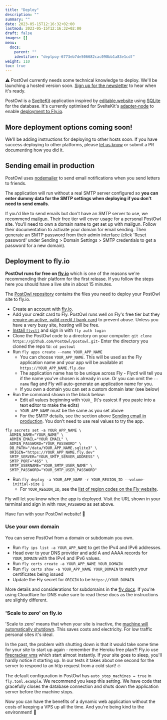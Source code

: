 ```yaml
---
title: "Deploy"
description: ""
summary: ""
date: 2023-05-15T12:16:32+02:00
lastmod: 2023-05-15T12:16:32+02:00
draft: false
images: []
menu:
  docs:
    parent: ""
    identifier: "deplpoy-6773eb7de506682cac098bb1a83e1cdf"
weight: 110
toc: true
---
```


<div class="alert alert-warning" role="alert">
  ⚠️ PostOwl currently needs some technical knowledge to deploy. We'll be launching a hosted version soon. <a href="/newsletter">Sign up for the newsletter</a> to hear when it's ready.
</div>

PostOwl is a [SvelteKit](https://kit.svelte.dev/) application inspired by [editable.website](https://editable.website) using [SQLite](https://www.sqlite.org/) for the database. It's currently optimised for SvelteKit's [adapter-node](https://github.com/sveltejs/kit/tree/master/packages/adapter-node) to enable [deployment to Fly.io](#deployment-to-flyio).

## More deployment options coming soon!

We'll be adding instructions for deploying to other hosts soon. If you have success deploying to other platforms, please [let us know](https://github.com/PostOwl/postowl/discussions/categories/show-and-tell) or submit a PR documenting how you did it.

## Sending email in production

PostOwl uses [nodemailer](https://nodemailer.com/about/) to send email notifications when you send letters to friends.

The application will run without a real SMTP server configured so **you can enter dummy data for the SMTP settings when deploying if you don't need to send emails**.

If you'd like to send emails but don't have an SMTP server to use, we recommend [mailgun](https://www.mailgun.com/). Their free tier will cover usage for a personal PostOwl site. You'll need to own a domain name to get set up with mailgun. Follow their documentation to activate your domain for email sending. Then generate an SMTP password from their admin interface (click 'Reset password' under Sending > Domain Settings > SMTP credentials to get a password for a new domain).

## Deployment to fly.io

**PostOwl runs for free on [fly.io](https://fly.io/)** which is one of the reasons we're recommending their platform for the first release. If you follow the steps here you should have a live site in about 15 minutes.

The [PostOwl repository](https://github.com/PostOwl/postowl) contains the files you need to deploy your PostOwl site to fly.io.

- Create an account with [fly.io](https://fly.io/).
- Add your credit card to Fly. PostOwl runs well on Fly's free tier but they [require an active, valid credit / bank card](https://fly.io/docs/about/credit-cards/) to prevent abuse. Unless you have a very busy site, hosting will be free.
- [Install `flyctl`](https://fly.io/docs/hands-on/install-flyctl/) and sign in with `fly auth login`
- Clone the PostOwl code to a directory on your computer: `git clone https://github.com/PostOwl/postowl.git`- Enter the directory you cloned the repo to: `cd postowl`
- Run `fly apps create --name YOUR_APP_NAME`
    - You can choose `YOUR_APP_NAME`. This will be used as the Fly application name and your app will be available at `https://YOUR_APP_NAME.fly.dev`
    - The application name has to be unique across Fly - Flyctl will tell you if the name you've chosen is already in use. Or you can omit the `--name` flag and Fly will auto-generate an application name for you.
    - If you own a domain you can set a custom domain later (see below)
- Run the command shown in the block below:
  - Edit all values beginning with `YOUR_` (It's easiest if you paste into a text editor to make the edits)
  - `YOUR_APP_NAME` must be the same as you set above
  - For the SMTP details, see the section above [Sending email in production](#sending-email-in-production). You don't need to use real values to try the app.
```
fly secrets set -a YOUR_APP_NAME \
  ADMIN_NAME="YOUR_NAME" \
  ADMIN_EMAIL="YOUR_EMAIL" \
  ADMIN_PASSWORD="YOUR_PASSWORD" \
  DB_PATH="/data/YOUR_APP_NAME.sqlite3" \
  ORIGIN="https://YOUR_APP_NAME.fly.dev"
  SMTP_SERVER="YOUR_SMTP_SERVER_ADDRESS" \
  SMTP_PORT="465" \
  SMTP_USERNAME="YOUR_SMTP_USER_NAME" \
  SMTP_PASSWORD="YOUR_SMTP_USER_PASSWORD"
```
- Run `fly deploy -a YOUR_APP_NAME -r YOUR_REGION_ID --volume-initial-size 1`
   - For `YOUR_REGION_ID`, see the <a href="https://fly.io/docs/reference/regions/" target="_blank">list of region codes on the Fly website</a>.

Fly will let you know when the app is deployed. Visit the URL shown in your terminal and sign in with `YOUR_PASSWORD` as set above.

Have fun with your PostOwl website! 🦉

### Use your own domain

You can serve PostOwl from a domain or subdomain you own.

- Run `fly ips list -a YOUR_APP_NAME` to get the IPv4 and IPv6 addresses.
- Head over to your DNS provider and add A and AAAA records for `YOUR_DOMAIN` with the IPv4 and IPv6 values.
- Run `fly certs create -a YOUR_APP_NAME YOUR_DOMAIN`
- Run `fly certs show -a YOUR_APP_NAME YOUR_DOMAIN` to watch your certificates being issued
- Update the Fly secret for `ORIGIN` to be `https://YOUR_DOMAIN`

More details and considerations for subdomains in the [fly docs](https://fly.io/docs/app-guides/custom-domains-with-fly/). If you're using Cloudflare for DNS make sure to read these docs as the instructions are slightly different.

### 'Scale to zero' on fly.io

'Scale to zero' means that when your site is inactive, the [machine will automatically shutdown](https://fly.io/docs/apps/autostart-stop/). This saves costs and electricity. For low traffic personal sites it's ideal.

In the past, the problem with shutting down is that it would take some time for your site to start up again - remember the Heroku free plan?! Fly.io use [firecracker vms](https://fly.io/docs/reference/architecture/#compute) which start almost instantly. If your site goes to sleep, you'll hardly notice it starting up. In our tests it takes about one second for the server to respond to an http request from a cold start! 🔥

The default configuration in PostOwl has `auto_stop_machines = true` in `fly.toml.example`. We recommend you keep this setting. We have code that gracefully closes the database connection and shuts down the application server before the machine stops.

Now you can have the benefits of a dynamic web application without the costs of keeping a VPS up all the time. And you're being kind to the environment! 🌳


